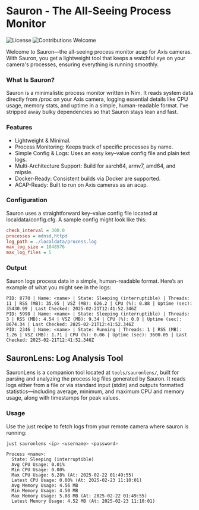 # Sauron - The All-Seeing Process Monitor

![License](https://img.shields.io/badge/license-MIT-green)
![Contributions Welcome](https://img.shields.io/badge/contributions-welcome-brightgreen)

Welcome to Sauron—the all-seeing process monitor acap for Axis cameras. With Sauron, you get a lightweight tool that keeps a watchful eye on your camera's processes, ensuring everything is running smoothly.

### What Is Sauron?
Sauron is a minimalistic process monitor written in Nim. It reads system data directly from /proc on your Axis camera, logging essential details like CPU usage, memory stats, and uptime in a simple, human-readable format. I’ve stripped away bulky dependencies so that Sauron stays lean and fast.

### Features
* Lightweight & Minimal.
* Process Monitoring: Keeps track of specific processes by name.
* Simple Config & Logs: Uses an easy key–value config file and plain text logs.
* Multi-Architecture Support: Build for aarch64, armv7, amd64, and mipsle.
* Docker-Ready: Consistent builds via Docker are supported.
* ACAP-Ready: Built to run on Axis cameras as an acap.

### Configuration
Sauron uses a straightforward key–value config file located at localdata/config.cfg. A sample config might look like this:

```ini
check_interval = 300.0
processes = mdnsd,httpd
log_path = ./localdata/process.log
max_log_size = 1048576
max_log_files = 5
```

### Output
Sauron logs process data in a simple, human-readable format. Here’s an example of what you might see in the logs:

```log
PID: 8770 | Name: <name> | State: Sleeping (interruptible) | Threads: 11 | RSS (MB): 35.95 | VSZ (MB): 626.2 | CPU (%): 0.88 | Uptime (sec): 35430.99 | Last Checked: 2025-02-21T12:41:52.346Z
PID: 5998 | Name: <name> | State: Sleeping (interruptible) | Threads: 3 | RSS (MB): 4.54 | VSZ (MB): 9.34 | CPU (%): 0.0 | Uptime (sec): 8674.34 | Last Checked: 2025-02-21T12:41:52.346Z
PID: 2346 | Name: <name> | State: Running | Threads: 1 | RSS (MB): 1.26 | VSZ (MB): 1.71 | CPU (%): 0.06 | Uptime (sec): 3600.05 | Last Checked: 2025-02-21T12:41:52.346Z
```

## SauronLens: Log Analysis Tool
SauronLens is a companion tool located at ```tools/sauronlens/```, built for parsing and analyzing the process log files generated by Sauron. 
It reads logs either from a file or via standard input (stdin) and outputs formatted statistics—including average, minimum, and maximum CPU and memory usage, along with timestamps for peak values.

### Usage
Use the just recipe to fetch logs from your remote camera where sauron is running:

```bash
just sauronlens <ip> <username> <password>
```

```log
Process <name>:
  State: Sleeping (interruptible)
  Avg CPU Usage: 0.01%
  Min CPU Usage: 0.00%
  Max CPU Usage: 6.28% (At: 2025-02-22 01:49:55)
  Latest CPU Usage: 0.00% (At: 2025-02-23 11:10:01)
  Avg Memory Usage: 4.56 MB
  Min Memory Usage: 4.50 MB
  Max Memory Usage: 5.88 MB (At: 2025-02-22 01:49:55)
  Latest Memory Usage: 4.52 MB (At: 2025-02-23 11:10:01)
```
